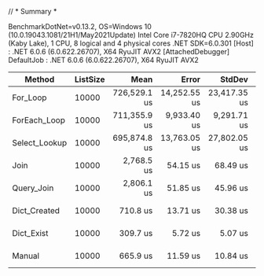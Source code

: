 ﻿// * Summary *

BenchmarkDotNet=v0.13.2, OS=Windows 10 (10.0.19043.1081/21H1/May2021Update)
Intel Core i7-7820HQ CPU 2.90GHz (Kaby Lake), 1 CPU, 8 logical and 4 physical cores
.NET SDK=6.0.301
  [Host]     : .NET 6.0.6 (6.0.622.26707), X64 RyuJIT AVX2  [AttachedDebugger]
  DefaultJob : .NET 6.0.6 (6.0.622.26707), X64 RyuJIT AVX2


|        Method | ListSize |         Mean |        Error |       StdDev |     Gen0 |     Gen1 |    Gen2 |  Allocated |
|-------------- |--------- |-------------:|-------------:|-------------:|---------:|---------:|--------:|-----------:|
|      For_Loop |    10000 | 726,529.1 us | 14,252.55 us | 23,417.35 us |        - |        - |       - | 1819.18 KB |
|  ForEach_Loop |    10000 | 711,355.9 us |  9,933.40 us |  9,291.71 us |        - |        - |       - |  1822.2 KB |
| Select_Lookup |    10000 | 695,874.8 us | 13,763.05 us | 27,802.05 us |        - |        - |       - | 1641.16 KB |
|          Join |    10000 |   2,768.5 us |     54.15 us |     68.49 us | 292.9688 | 160.1563 | 78.1250 | 1762.76 KB |
|    Query_Join |    10000 |   2,806.1 us |     51.85 us |     45.96 us | 292.9688 | 156.2500 | 78.1250 | 1762.73 KB |
|  Dict_Created |    10000 |     710.8 us |     13.71 us |     30.38 us | 114.2578 |  76.1719 | 76.1719 |  745.35 KB |
|    Dict_Exist |    10000 |     309.7 us |      5.72 us |      5.07 us |  76.1719 |  38.0859 |       - |  468.91 KB |
|        Manual |    10000 |     665.9 us |     11.59 us |     10.84 us | 114.2578 |  76.1719 | 76.1719 |  745.21 KB |
